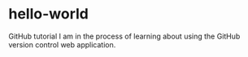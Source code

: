 # hello-world
GitHub tutorial
I am in the process of learning about using the GitHub version control web application.
